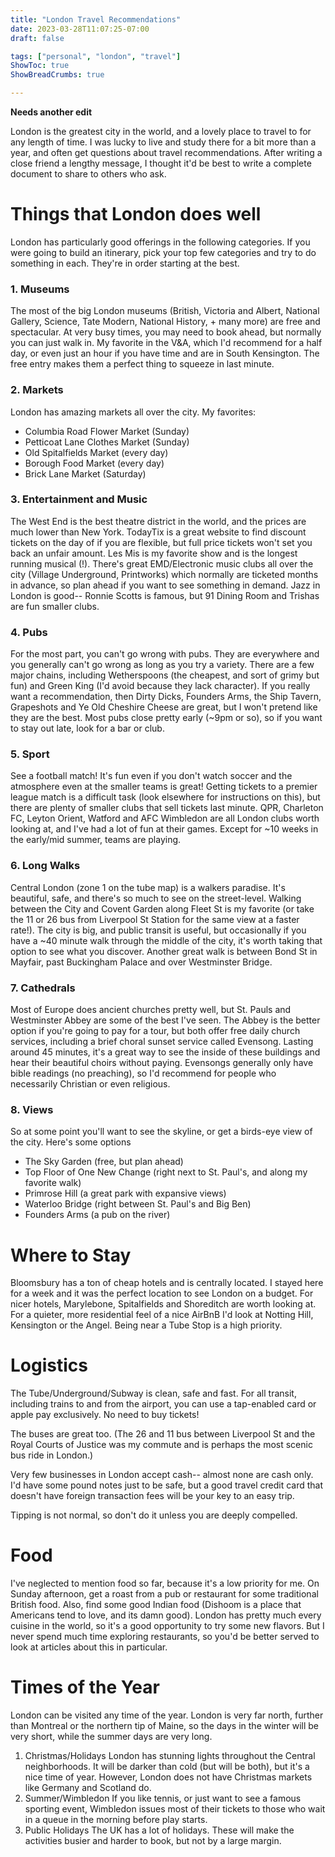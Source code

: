```yaml
---
title: "London Travel Recommendations"
date: 2023-03-28T11:07:25-07:00
draft: false

tags: ["personal", "london", "travel"]
ShowToc: true
ShowBreadCrumbs: true

---
```


**Needs another edit**

London is the greatest city in the world, and a lovely place to travel to for any length of time. I was lucky to live and study there for a bit more than a year, and often get questions about travel recommendations. After writing a close friend a lengthy message, I thought it'd be best to write a complete document to share to others who ask.

# Things that London does well
London has particularly good offerings in the following categories. If you were going to build an itinerary, pick your top few categories and try to do something in each. They're in order starting at the best. 

### 1. Museums

The most of the big London museums (British, Victoria and Albert, National Gallery, Science, Tate Modern, National History, + many more) are free and spectacular. At very busy times, you may need to book ahead, but normally you can just walk in. My favorite in the V&A, which I'd recommend for a half day, or even just an hour if you have time and are in South Kensington. The free entry makes them a perfect thing to squeeze in last minute.


### 2. Markets

London has amazing markets all over the city. My favorites:
* Columbia Road Flower Market (Sunday)
* Petticoat Lane Clothes Market (Sunday)
* Old Spitalfields Market (every day)
* Borough Food Market (every day)
* Brick Lane Market (Saturday)

### 3. Entertainment and Music

The West End is the best theatre district in the world, and the prices are much lower than New York. TodayTix is a great website to find discount tickets on the day of if you are flexible, but full price tickets won't set you back an unfair amount. Les Mis is my favorite show and is the longest running musical (!). There's great EMD/Electronic music clubs all over the city (Village Underground, Printworks) which normally are ticketed months in advance, so plan ahead if you want to see something in demand. Jazz in London is good-- Ronnie Scotts is famous, but 91 Dining Room and Trishas are fun smaller clubs.

### 4. Pubs 

For the most part, you can't go wrong with pubs. They are everywhere and you generally can't go wrong as long as you try a variety. There are a few major chains, including Wetherspoons (the cheapest, and sort of grimy but fun) and Green King (I'd avoid because they lack character). If you really want a recommendation, then Dirty Dicks, Founders Arms, the Ship Tavern, Grapeshots and Ye Old Cheshire Cheese are great, but I won't pretend like they are the best. Most pubs close pretty early (~9pm or so), so if you want to stay out late, look for a bar or club.

### 5. Sport

See a football match! It's fun even if you don't watch soccer and the atmosphere even at the smaller teams is great! Getting tickets to a premier league match is a difficult task (look elsewhere for instructions on this), but there are plenty of smaller clubs that sell tickets last minute. QPR, Charleton FC, Leyton Orient, Watford and AFC Wimbledon are all London clubs worth looking at, and I've had a lot of fun at their games. Except for ~10 weeks in the early/mid summer, teams are playing.

### 6. Long Walks

Central London (zone 1 on the tube map) is a walkers paradise. It's beautiful, safe, and there's so much to see on the street-level. Walking between the City and Covent Garden along Fleet St is my favorite (or take the 11 or 26 bus from Liverpool St Station for the same view at a faster rate!). The city is big, and public transit is useful, but occasionally if you have a ~40 minute walk through the middle of the city, it's worth taking that option to see what you discover. Another great walk is between Bond St in Mayfair, past Buckingham Palace and over Westminster Bridge.

### 7. Cathedrals

Most of Europe does ancient churches pretty well, but St. Pauls and Westminster Abbey are some of the best I've seen. The Abbey is the better option if you're going to pay for a tour, but both offer free daily church services, including a brief choral sunset service called Evensong. Lasting around 45 minutes, it's a great way to see the inside of these buildings and hear their beautiful choirs without paying. Evensongs generally only have bible readings (no preaching), so I'd recommend for people who necessarily Christian or even religious.

### 8. Views
So at some point you'll want to see the skyline, or get a birds-eye view of the city. Here's some options

* The Sky Garden (free, but plan ahead)
* Top Floor of One New Change (right next to St. Paul's, and along my favorite walk)
* Primrose Hill (a great park with expansive views)
* Waterloo Bridge (right between St. Paul's and Big Ben)
* Founders Arms (a pub on the river)


# Where to Stay
Bloomsbury has a ton of cheap hotels and is centrally located. I stayed here for a week and it was the perfect location to see London on a budget. For nicer hotels, Marylebone, Spitalfields and Shoreditch are worth looking at. For a quieter, more residential feel of a nice AirBnB I'd look at Notting Hill, Kensington or the Angel. Being near a Tube Stop is a high priority.


# Logistics  
The Tube/Underground/Subway is clean, safe and fast. For all transit, including trains to and from the airport, you can use a tap-enabled card or apple pay exclusively. No need to buy tickets!

The buses are great too. (The 26 and 11 bus between Liverpool St and the Royal Courts of Justice was my commute and is perhaps the most scenic bus ride in London.)

Very few businesses in London accept cash-- almost none are cash only. I'd have some pound notes just to be safe, but a good travel credit card that doesn't have foreign transaction fees will be your key to an easy trip.

Tipping is not normal, so don't do it unless you are deeply compelled. 

# Food
I've neglected to mention food so far, because it's a low priority for me. On Sunday afternoon, get a roast from a pub or restaurant for some traditional British food. Also, find some good Indian food (Dishoom is a place that Americans tend to love, and its damn good). London has pretty much every cuisine in the world, so it's a good opportunity to try some new flavors. But I never spend much time exploring restaurants, so you'd be better served to look at articles about this in particular. 

# Times of the Year
London can be visited any time of the year. London is very far north, further than Montreal or the northern tip of Maine, so the days in the winter will be very short, while the summer days are very long. 
1. Christmas/Holidays
London has stunning lights throughout the Central neighborhoods. It will be darker than cold (but will be both), but it's a nice time of year. However, London does not have Christmas markets like Germany and Scotland do.
2. Summer/Wimbledon
If you like tennis, or just want to see a famous sporting event, Wimbledon issues most of their tickets to those who wait in a queue in the morning before play starts. 
3. Public Holidays
The UK has a lot of holidays. These will make the activities busier and harder to book, but not by a large margin.
